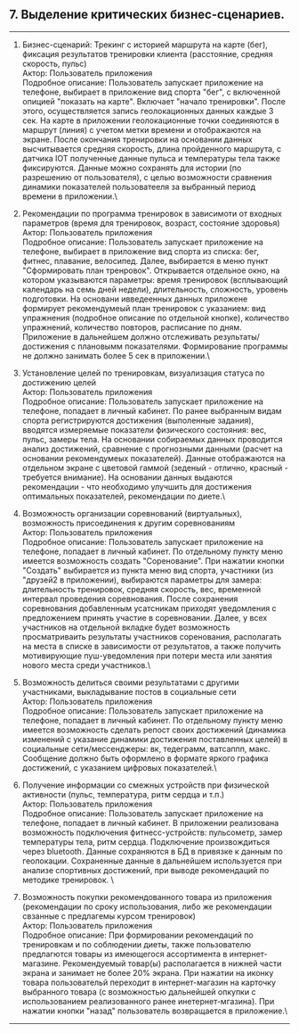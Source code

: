 ## 7. Выделение критических бизнес-сценариев.

---
1.	Бизнес-сценарий: Трекинг с историей маршрута на карте (бег), фиксация результатов тренировки клиента (расстояние, средняя скорость, пульс)\
  Актор: Пользователь приложения\
  Подробное описание: Пользователь запускает приложение на телефоне, выбирает в приложение вид спорта "бег", с включенной опицией "показать на карте". Включает "начало тренировки". После этого, осуществляется запись геолокационных данных каждые 3 сек. На карте в приложении геолокационные точки соединяются в маршрут (линия) с учетом метки времени и отображаются на экране. После окончания тренировки на основании данных высчитывается средняя скорость, длина пройденного маршрута, с датчика IOT полученные данные пульса и температуры тела также фиксируются. Данные можно сохранять для истории (по разрешению от пользователя), с целью возможности сравнения динамики показателей пользоватееля за выбранный период времени в приложении.\

2.	Рекомендации по программа тренировок в зависимоти от входных параметров (время для тренировок, возраст, состояние здоровья)\
  Актор: Пользователь приложения\
  Подробное описание: Пользователь запускает приложение на телефоне, выбирает в приложение вид спорта из списка: бег, фитнес, плавание, велосипед. Далее, выбирается в меню пункт "Сформировать план тренровок". Открывается отдельное окно, на котором указываются параметры: время тренировок (всплывающий календарь на семь дней недели), длительность, сложность, уровень подготовки. На основани ивведеенных данных приложене формирует рекомендумеый план тренировок с указанием: вид упражнения (подробное описание по отдельной кнопке), количество упражнений, количество повторов, расписание по дням. Приложение в дальнейшем должно отслеживать результаты/достижения с плановымм показателями. Формирование программы не должно занимать более 5 сек в приложении.\

3.	Установление целей по тренировкам, визуализация статуса по достижению целей\
  Актор: Пользователь приложения\
  Подробное описание: Пользователь запускает приложение на телефоне, попадает в личный кабинет. По ранее выбранным видам спорта регистрируются достижения (выполенные задания), вводятся измеряемые показатели физического состояния: вес, пульс, замеры тела. На основании собираемых данных проводится анализ достижений, сравнение с прогнозными данными (расчет на основании рекомендумеых показателей). Данные отображаются на отдельном экране с цветовой гаммой (зеденый - отлично, красный - требуется внимание). На основании данных выдаются рекомендации - что необходимо улучшить для достижения оптимальных показателей, рекомендации по диете.\

4.	Возможность организации соревнований (виртуальных), возможность присоединения к другим соревнованиям\
	  Актор: Пользователь приложения\
  Подробное описание: Пользователь запускает приложение на телефоне, попадает в личный кабинет. По отдельному пункту меню имеется возможность создать "Соренование". При нажатии кнопки "Создать" выбирается из пункта меню вид спорта, участники (из "друзей2 в приложении), выбираются параметры для замера: длительность тренировок, средняя скорость, вес, временной интервал проведения соревнования. После сохранения соревнования добавленным усатсникам приходят уведомления с предложением принять участие в соревновании. Далее, у всех участников на отдельной вкладке будет возможность просматриваить результаты участников соренования, располагать на места в списке в зависимости от результатов, а также получить мотивирующие пуш-уведомления при потери места или занятия нового места среди участников.\

5.	Возможность делиться своими результатами с другими участниками, выкладывание постов в социальные сети\
	  Актор: Пользователь приложения\
  Подробное описание: Пользователь запускает приложение на телефоне, попадает в личный кабинет. По отдельному пункту меню имеется возможность сделать репост своих достижений (динамика изменений с указание динамики достижения поставленных целей) в социальные сети/мессенджеры: вк, тедеграмм, ватсаппп, макс. Сообщение должно быть оформлено в формате яркого графика достижений, с указанием цифровых показателей.\

6.	Получение информации со смежных устройств при физической активности (пульс, температура, ритм сердца и т.п.)\
	  Актор: Пользователь приложения\
  Подробное описание: Пользователь запускает приложение на телефоне, попадает в личный кабинет. В приложении реализована возможность подключения фитнесс-устройств: пульсометр, замер температуры тела, ритм сердца. Подключение произвождиться через bluetooth. Данные сохраняются в БД в привязке к данным по геолокации. Сохраненные данные в дальнейшем используется при анализе спортивных достижений, при выводе рекомендаций по методике тренировок.  \
   
7.	Возможность покупки рекомендованного товара из приложения (рекомендации по сроку использования, либо же рекомендации свзанные с предлагемы курсом тренировок)\
	  Актор: Пользователь приложения\
  Подробное описание: При формировании рекомендаций по тренировкам и по соблюдении диеты, также пользователю предлагются товары из имеющегося ассортимента в интернет-магазине. Рекомендуемый товар(ы) располагается в нижней части экрана и занимает не более 20% экрана. При нажатии на иконку товара пользовательй переходит в интернет-магазин на карточку выбранного товара (с возможностью дальнейшей опкупки с использованием реализованного ранее инетернет-мгазина). При нажатии кнопки "назад" пользователь возвращается в приложение.\
   

---
